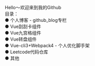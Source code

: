 Hello～欢迎来到我的Github  
目录：  
● 个人博客 - github_blog专栏  
● Vue刮刮卡组件  
● Vue九宫格组件  
● Vue转盘组件  
● Vue-cli3+Webpack4 - 个人优化脚手架  
● Leetcode代码仓库  
● 其他  
